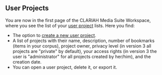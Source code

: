 User Projects
---

You are now in the first page of the CLARIAH Media Suite Workspace, where you see the list of your [user project](http://mediasuite.clariah.nl/documentation/glossary/user-project) lists. Here you find:

- The option to [create a new user project](http://mediasuite.clariah.nl/documentation/workspace/user-projects/create).
- A list of projects with their name, description, number of bookmarks (items in your corpus), project owner, privacy level (in version 3 all projects are "private" by default), your access rights (in version 3 the user is "administrator" for all projects created by her/him), and the creation date.
- You can open a user project, delete it, or export it.

